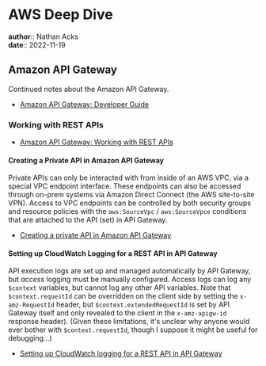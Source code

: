 # AWS Deep Dive

**author**:: Nathan Acks  
**date**:: 2022-11-19

## Amazon API Gateway

Continued notes about the Amazon API Gateway.

* [Amazon API Gateway: Developer Guide](https://docs.aws.amazon.com/apigateway/latest/developerguide/welcome.html)

### Working with REST APIs

* [Amazon API Gateway: Working with REST APIs](https://docs.aws.amazon.com/apigateway/latest/developerguide/apigateway-rest-api.html)

#### Creating a Private API in Amazon API Gateway

Private APIs can only be interacted with from inside of an AWS VPC, via a special VPC endpoint interface. These endpoints can also be accessed through on-prem systems via Amazon Direct Connect (the AWS site-to-site VPN). Access to VPC endpoints can be controlled by both security groups and resource policies with the `aws:SourceVpc` / `aws:SourceVpce` conditions that are attached to the API (set) in API Gateway.

* [Creating a private API in Amazon API Gateway](https://docs.aws.amazon.com/apigateway/latest/developerguide/apigateway-private-apis.html)

#### Setting up CloudWatch Logging for a REST API in API Gateway

API execution logs are set up and managed automatically by API Gateway, but *access* logging must be manually configured. Access logs can log any `$context` variables, but cannot log any other API variables. Note that `$context.requestId` can be overridden on the client side by setting the `x-amz-RequestId` header, but `$context.extendedRequestId` is set by API Gateway itself and only revealed to the client in the `x-amz-apigw-id` response header). (Given these limitations, it's unclear why anyone would ever bother with `$context.requestId`, though I suppose it might be useful for debugging...)

* [Setting up CloudWatch logging for a REST API in API Gateway](https://docs.aws.amazon.com/apigateway/latest/developerguide/set-up-logging.html)
